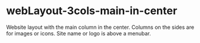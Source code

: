 # webLayout-3cols-main-in-center
Website layout with the main column in the center. Columns on the sides are for images or icons. Site name or logo is  above a menubar.
